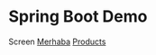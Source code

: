 # Spring Boot Demo

Screen
[Merhaba](https://github.com/sumeyyekaratekin/springBootDemo/blob/main/Screenshots/merhaba.png)
[Products](https://github.com/sumeyyekaratekin/springBootDemo/blob/main/Screenshots/products.png)
